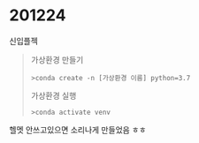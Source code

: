 # 201224

신입플젝



> 가상환경 만들기
>
> ```shell
> >conda create -n [가상환경 이름] python=3.7
> ```
>
> 가상환경 실행
>
> ```shell
> >conda activate venv
> ```



헬멧 안쓰고있으면 소리나게 만들었음 ㅎㅎ
